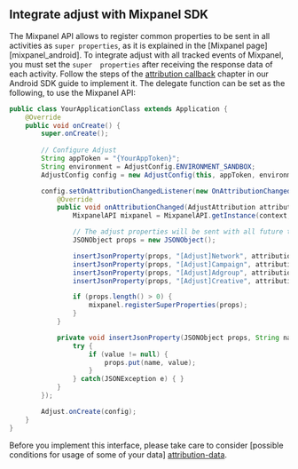 ## Integrate adjust with Mixpanel SDK

The Mixpanel API allows to register common properties to be sent in all activities as `super properties`, as it is explained 
in the [Mixpanel page][mixpanel_android]. To integrate adjust with all tracked events of Mixpanel, you must set the `super 
properties` after receiving the response data of each activity. Follow the steps of the 
[attribution callback][attribution-callback] chapter in our Android SDK guide to implement it. The delegate function can be 
set as the following, to use the Mixpanel API:

```java
public class YourApplicationClass extends Application {
    @Override
    public void onCreate() {
        super.onCreate();
        
        // Configure Adjust
        String appToken = "{YourAppToken}";
        String environment = AdjustConfig.ENVIRONMENT_SANDBOX;
        AdjustConfig config = new AdjustConfig(this, appToken, environment);

        config.setOnAttributionChangedListener(new OnAttributionChangedListener() {
            @Override
            public void onAttributionChanged(AdjustAttribution attribution) {
                MixpanelAPI mixpanel = MixpanelAPI.getInstance(context, MIXPANEL_TOKEN);

                // The adjust properties will be sent with all future track calls.
                JSONObject props = new JSONObject();

                insertJsonProperty(props, "[Adjust]Network", attribution.network);
                insertJsonProperty(props, "[Adjust]Campaign", attribution.campaign);
                insertJsonProperty(props, "[Adjust]Adgroup", attribution.adgroup);
                insertJsonProperty(props, "[Adjust]Creative", attribution.creative);

                if (props.length() > 0) {
                    mixpanel.registerSuperProperties(props);
                }
            }

            private void insertJsonProperty(JSONObject props, String name, String value) {
                try {
                    if (value != null) {
                        props.put(name, value);
                    }
                } catch(JSONException e) { }
            }
        });

        Adjust.onCreate(config);
    }
}
```

Before you implement this interface, please take care to consider [possible conditions for usage of some of your data]
[attribution-data].

[mixpanel-android]:     https://mixpanel.com/help/reference/android#superproperties
[attribution-data]:     https://github.com/adjust/sdks/blob/master/doc/attribution-data.md
[attribution-callback]: https://github.com/adjust/android_sdk#attribution-callback
